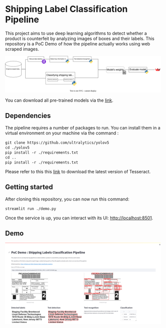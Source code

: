 # Shipping Label Classification Pipeline

This project aims to use deep learning algorithms to detect whether a product is counterfeit by analyzing images of boxes and their labels. This repository is a PoC Demo of how the pipeline actually works using web scraped images.

![Pipeline](./files/pipeline.svg)

You can download all pre-trained models via the [link](https://drive.google.com/file/d/1cJOny4WFzIUuGLXxJlAnG0BSijZW-NMn/view).

## Dependencies
The pipeline requires a number of packages to run. You can install them in a virtual environment on your machine via the command :
```shell
git clone https://github.com/ultralytics/yolov5
cd ./yolov5
pip install -r ./requirements.txt
cd ..
pip install -r ./requirements.txt
```

Please refer to this this [link](https://tesseract-ocr.github.io/tessdoc/Downloads.html) to download the latest version of Tesseract.

## Getting started
After cloning this repository, you can now run this command:
```shell
streamlit run ./demo.py
```

Once the service is up,  you can interact with its UI: [http://localhost:8501](http://localhost:8501).

## Demo

![Demo](./files/demo.png)
